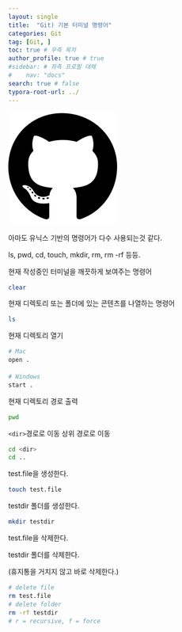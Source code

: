 ```yaml
---
layout: single
title:  "Git) 기본 터미널 명령어"
categories: Git
tag: [Git, ]
toc: true # 우측 목차
author_profile: true # true
#sidebar: # 좌측 프로필 대체
#    nav: "docs"
search: true # false
typora-root-url: ../
---
```


![img](/images/2025-01-09-back015/img.png)

아마도 유닉스 기반의 명령어가 다수 사용되는것 같다.

 

ls, pwd, cd, touch, mkdir, rm, rm -rf 등등.





현재 작성중인 터미널을 깨끗하게 보여주는 명령어

```bash
clear
```



현재 디렉토리 또는 폴더에 있는 콘텐츠를 나열하는 명령어

``` bash
ls
```



현재 디렉토리 열기

``` bash
# Mac
open .

# Windows
start .
```



현재 디렉토리 경로 출력

``` bash
pwd
```



`<dir>`경로로 이동
상위 경로로 이동

``` bash
cd <dir>
cd ..
```



test.file을 생성한다.

``` bash
touch test.file
```



testdir 폴더를 생성한다.

``` bash
mkdir testdir
```



test.file을 삭제한다.

testdir 폴더를 삭제한다.

(휴지통을 거치지 않고 바로 삭제한다.)

``` bash
# delete file
rm test.file 
# delete folder
rm -rf testdir
# r = recursive, f = force
```

